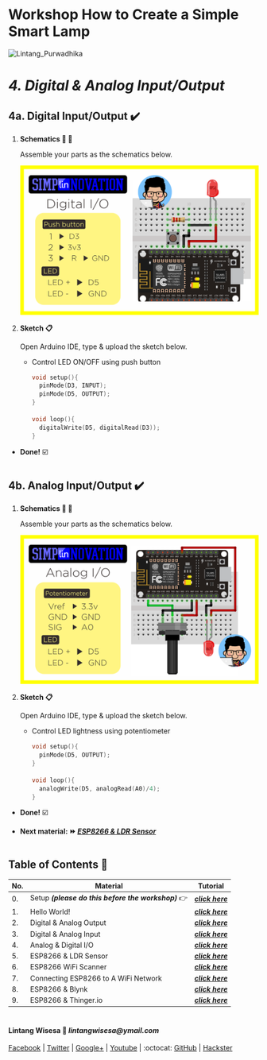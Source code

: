 # **Workshop How to Create a Simple Smart Lamp**

![Lintang_Purwadhika](https://static.wixstatic.com/media/2e6af2_f69a4271c3534ae1869a7ed63e278b2b~mv2.png/v1/fill/w_246,h_39,al_c,usm_0.66_1.00_0.01/2e6af2_f69a4271c3534ae1869a7ed63e278b2b~mv2.png)

# *__4. Digital & Analog Input/Output__*

## **4a. Digital Input/Output :heavy_check_mark:**

  1. **Schematics :wrench: :hammer:**
      
      Assemble your parts as the schematics below.
      
      ![Digital_IO](https://raw.githubusercontent.com/LintangWisesa/LSTP-Workshop-IoT-ESP8266/master/4_Digital_Analog_Input_Output/4_Digital_InOut.png)

  2. **Sketch :clipboard:**
      
      Open Arduino IDE, type & upload the sketch below.

      - Control LED ON/OFF using push button

        ```c++
        void setup(){
          pinMode(D3, INPUT);
          pinMode(D5, OUTPUT);
        }

        void loop(){
          digitalWrite(D5, digitalRead(D3));  
        }
        ```

  - __Done!__ :ballot_box_with_check:

#

## **4b. Analog Input/Output :heavy_check_mark:**

  1. **Schematics :wrench: :hammer:**

      Assemble your parts as the schematics below.

      ![Analog_IO](https://raw.githubusercontent.com/LintangWisesa/LSTP-Workshop-IoT-ESP8266/master/4_Digital_Analog_Input_Output/4_Analog_InOut.png)

  2. **Sketch :clipboard:**
      
      Open Arduino IDE, type & upload the sketch below.

      - Control LED lightness using potentiometer

        ```c++
        void setup(){
          pinMode(D5, OUTPUT);
        }

        void loop(){
          analogWrite(D5, analogRead(A0)/4);
        }
        ```
      
  - __Done!__ :ballot_box_with_check:

  - __Next material: :fast_forward: *[ESP8266 & LDR Sensor](https://github.com/LintangWisesa/LSTP-Workshop-IoT-ESP8266/tree/master/5_ESP8266_LDR)*__ 

#

## **Table of Contents :memo:**

  No.|Material|Tutorial
  -----|-----|-----
  0.|Setup _**(please do this before the workshop)**_ :point_right:|*__[click here](https://github.com/LintangWisesa/Purwadhika-Workshop-Smart-Lamp/tree/master/0_Setup)__*
  1.|Hello World!|*__[click here](https://github.com/LintangWisesa/Purwadhika-Workshop-Smart-Lamp/tree/master/1_Hello_World)__*
  2.|Digital & Analog Output|_**[click here](https://github.com/LintangWisesa/Purwadhika-Workshop-Smart-Lamp/tree/master/2_Digital_Analog_Output)**_
  3.|Digital & Analog Input|_**[click here](https://github.com/LintangWisesa/Purwadhika-Workshop-Smart-Lamp/tree/master/3_Digital_Analog_Input)**_
  4.|Analog & Digital I/O|_**[click here](https://github.com/LintangWisesa/Purwadhika-Workshop-Smart-Lamp/tree/master/4_Digital_Analog_Input_Output)**_
  5.|ESP8266 & LDR Sensor|_**[click here](https://github.com/LintangWisesa/Purwadhika-Workshop-Smart-Lamp/tree/master/5_ESP8266_LDR)**_
  6.|ESP8266 WiFi Scanner|_**[click here](https://github.com/LintangWisesa/Purwadhika-Workshop-Smart-Lamp/tree/master/6_ESP8266_WiFi_Scanner)**_
  7.|Connecting ESP8266 to A WiFi Network|_**[click here](https://github.com/LintangWisesa/Purwadhika-Workshop-Smart-Lamp/tree/master/7_Connect_to_A_WiFi)**_
  8.|ESP8266 & Blynk|_**[click here](https://github.com/LintangWisesa/Purwadhika-Workshop-Smart-Lamp/tree/master/8_ESP8266_Blynk)**_
  9.|ESP8266 & Thinger.io|_**[click here](https://github.com/LintangWisesa/Purwadhika-Workshop-Smart-Lamp/tree/master/9_ESP8266_Thinger)**_

#

#### Lintang Wisesa :love_letter: _lintangwisesa@ymail.com_

[Facebook](https://www.facebook.com/lintangbagus) | 
[Twitter](https://twitter.com/Lintang_Wisesa) |
[Google+](https://plus.google.com/u/0/+LintangWisesa1) |
[Youtube](https://www.youtube.com/user/lintangbagus) | 
:octocat: [GitHub](https://github.com/LintangWisesa) |
[Hackster](https://www.hackster.io/lintangwisesa)
